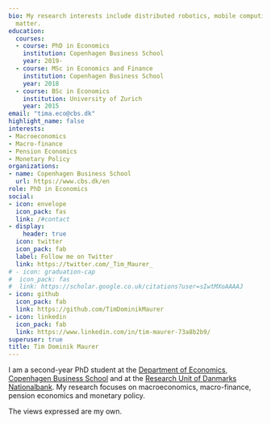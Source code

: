 ```yaml
---
bio: My research interests include distributed robotics, mobile computing and programmable
  matter.
education:
  courses:
  - course: PhD in Economics
    institution: Copenhagen Business School
    year: 2019-
  - course: MSc in Economics and Finance
    institution: Copenhagen Business School
    year: 2018
  - course: BSc in Economics
    institution: University of Zurich
    year: 2015
email: "tima.eco@cbs.dk"
highlight_name: false
interests:
- Macroeconomics
- Macro-finance
- Pension Economics
- Monetary Policy
organizations:
- name: Copenhagen Business School
  url: https://www.cbs.dk/en
role: PhD in Economics
social:
- icon: envelope
  icon_pack: fas
  link: /#contact
- display:
    header: true
  icon: twitter
  icon_pack: fab
  label: Follow me on Twitter
  link: https://twitter.com/_Tim_Maurer_
# - icon: graduation-cap
#  icon_pack: fas
#  link: https://scholar.google.co.uk/citations?user=sIwtMXoAAAAJ
- icon: github
  icon_pack: fab
  link: https://github.com/TimDominikMaurer
- icon: linkedin
  icon_pack: fab
  link: https://www.linkedin.com/in/tim-maurer-73a8b2b9/
superuser: true
title: Tim Dominik Maurer
---
```


I am a second-year PhD student at the [Department of Economics, Copenhagen Business School](https://www.cbs.dk/en/research/departments-and-centres/department-of-economics)  and at the [Research Unit of Danmarks Nationalbank](https://www.nationalbanken.dk/en/research/economists/Pages/Research-Unit-Economists.aspx). My research focuses on macroeconomics, macro-finance, pension economics and monetary policy.

The views expressed are my own.

